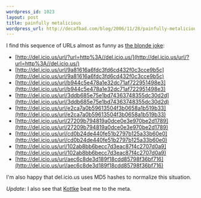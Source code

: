 ```yaml
--- 
wordpress_id: 1023
layout: post
title: painfully metalicious
wordpress_url: http://decafbad.com/blog/2006/11/28/painfully-metalicious
---
```

I find this sequence of URLs almost as funny as [the blonde joke][tbj]:

   * [http://del.icio.us/url/?url=http%3A//del.icio.us/](http://del.icio.us/url/?url=http%3A//del.icio.us/)
   * [http://del.icio.us/url/9a81616a6fdc3fd6cd432f0c3cce9b5c](http://del.icio.us/url/9a81616a6fdc3fd6cd432f0c3cce9b5c)
   * [http://del.icio.us/url/b944c5e478a1e32dc71af722951498e3](http://del.icio.us/url/b944c5e478a1e32dc71af722951498e3)
   * [http://del.icio.us/url/3ddb685e75e1bd74363748355dc30d2d](http://del.icio.us/url/3ddb685e75e1bd74363748355dc30d2d)
   * [http://del.icio.us/url/e2ca7a0b59613504f3b0658a1b519b33](http://del.icio.us/url/e2ca7a0b59613504f3b0658a1b519b33)
   * [http://del.icio.us/url/27209b794819a0dce0e3e970be2d1789](http://del.icio.us/url/27209b794819a0dce0e3e970be2d1789)
   * [http://del.icio.us/url/cd0b24de440fe51b2797b125a33b60e0](http://del.icio.us/url/cd0b24de440fe51b2797b125a33b60e0)
   * [http://del.icio.us/url/102ab8bb6becc7d3eac87f4c2707d0a9](http://del.icio.us/url/102ab8bb6becc7d3eac87f4c2707d0a9)
   * [http://del.icio.us/url/aec6c8de3d189f18cdd85798f36bf716](http://del.icio.us/url/aec6c8de3d189f18cdd85798f36bf716)

I'm also happy that del.icio.us uses MD5 hashes to normalize this situation.

*Update*: I also see that [Kottke](http://www.kottke.org/06/11/delicious-will-eat-itself) beat me to the meta.

[tbj]: http://decafbad.com/blog/2005/12/23/like-a-blonde-ouroboros
